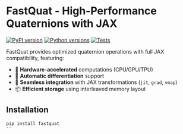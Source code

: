 # FastQuat - High-Performance Quaternions with JAX

[![PyPI version](https://img.shields.io/pypi/v/fastquat)](https://pypi.org/project/fastquat/)
[![Python versions](https://img.shields.io/pypi/pyversions/fastquat)](https://pypi.org/project/fastquat/)
[![Tests](https://github.com/CMBSciPol/fastquat/actions/workflows/tests.yml/badge.svg)](https://github.com/CMBSciPol/fastquat/actions)

FastQuat provides optimized quaternion operations with full JAX compatibility, featuring:

- 🚀 **Hardware-accelerated** computations (CPU/GPU/TPU)
- 🔄 **Automatic differentiation** support
- 🧩 **Seamless integration** with JAX transformations (`jit`, `grad`, `vmap`)
- 📦 **Efficient storage** using interleaved memory layout

## Installation

```bash
pip install fastquat
``
